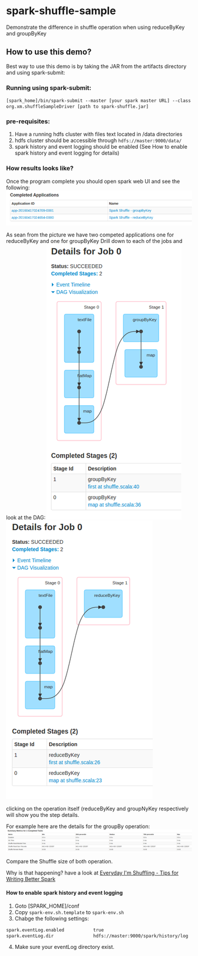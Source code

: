 # spark-shuffle-sample
Demonstrate the difference in shuffle operation when using reduceByKey and groupByKey

## How to use this demo?

Best way to use this demo is by taking the JAR from the artifacts directory and using spark-submit:

### Running using spark-submit:

```
[spark_home]/bin/spark-submit --master [your spark master URL] --class org.xm.shuffleSampleDriver [path to spark-shuffle.jar]
```

### pre-requisites:
1. Have a running hdfs cluster with files text located in /data directories
2. hdfs cluster should be accessible through ```hdfs://master:9000/data/```
3. spark history and event logging should be enabled (See How to enable spark history and event logging for details)

### How results looks like?

Once the program complete you should open spark web UI and see the following:
![spark web UI completed application screen](./shuffle-completed-applications.png)

As sean from the picture we have two competed applications one for reduceByKey and one for groupByKey
Drill down to each of the jobs and look at the DAG:
![](./groupByKey.png)![](./reduceByKey.png)

clicking on the operation itself (reduceByKey and groupNyKey respectively will show you the step details. 
 
For example here are the details for the groupBy operation:
![](./shuffleGroupBy.png)

Compare the Shuffle size of both operation.

Why is that happening? have a look at [Everyday I'm Shuffling - Tips for Writing Better Spark ](http://www.slideshare.net/databricks/strata-sj-everyday-im-shuffling-tips-for-writing-better-spark-programs)

#### How to enable spark history and event logging
1. Goto [SPARK_HOME]/conf
2. Copy ```spark-env.sh.template``` to ```spark-env.sh```
3. Chabge the following settings:
```
spark.eventLog.enabled           true
spark.eventLog.dir               hdfs://master:9000/spark/history/log
```
4. Make sure your eventLog directory exist.





